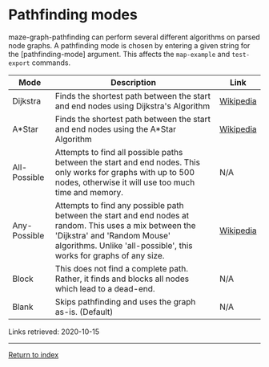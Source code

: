 # Pathfinding modes
maze-graph-pathfinding can perform several different algorithms on parsed node graphs. A pathfinding mode is chosen by entering a given string for the \[pathfinding-mode\] argument. This affects the `map-example` and `test-export` commands.

| Mode         | Description                                                                                                                                                                                                   | Link                                                                                     |
|--------------|---------------------------------------------------------------------------------------------------------------------------------------------------------------------------------------------------------------|------------------------------------------------------------------------------------------|
| Dijkstra     | Finds the shortest path between the start and end nodes using Dijkstra's Algorithm                                                                                                                            | [Wikipedia](https://en.wikipedia.org/wiki/Dijkstra%27s_algorithm)                        |
| A*Star       | Finds the shortest path between the start and end nodes using the A*Star Algorithm                                                                                                                            | [Wikipedia](https://en.wikipedia.org/wiki/A*_search_algorithm)                           |
| All-Possible | Attempts to find all possible paths between the start and end nodes. This only works for graphs with up to 500 nodes, otherwise it will use too much time and memory.                                         | N/A                                                                                      |
| Any-Possible | Attempts to find any possible path between the start and end nodes at random. This uses a mix between the 'Dijkstra' and 'Random Mouse' algorithms. Unlike 'all-possible', this works for graphs of any size. | [Wikipedia](https://en.wikipedia.org/wiki/Maze_solving_algorithm#Random_mouse_algorithm) |
| Block        | This does not find a complete path. Rather, it finds and blocks all nodes which lead to a dead-end.                                                                                                           | N/A                                                                                      |
| Blank        | Skips pathfinding and uses the graph as-is. (Default)                                                                                                                                                         | N/A                                                                                      |

Links retrieved: 2020-10-15

---

[Return to index](../readme.md)